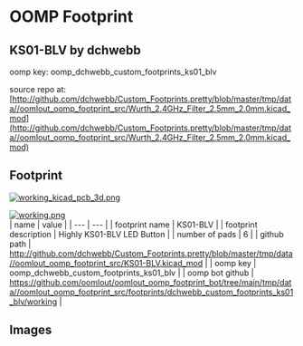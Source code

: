 # OOMP Footprint  
## KS01-BLV  by dchwebb  
  
oomp key: oomp_dchwebb_custom_footprints_ks01_blv  
  
source repo at: [http://github.com/dchwebb/Custom_Footprints.pretty/blob/master/tmp/data//oomlout_oomp_footprint_src/Wurth_2.4GHz_Filter_2.5mm_2.0mm.kicad_mod](http://github.com/dchwebb/Custom_Footprints.pretty/blob/master/tmp/data//oomlout_oomp_footprint_src/Wurth_2.4GHz_Filter_2.5mm_2.0mm.kicad_mod)  
## Footprint  
  
[![working_kicad_pcb_3d.png](working_kicad_pcb_3d_600.png)](working_kicad_pcb_3d.png)  
  
[![working.png](working_600.png)](working.png)  
| name | value | 
| --- | --- | 
| footprint name | KS01-BLV | 
| footprint description | Highly KS01-BLV LED Button | 
| number of pads | 6 | 
| github path | http://github.com/dchwebb/Custom_Footprints.pretty/blob/master/tmp/data//oomlout_oomp_footprint_src/KS01-BLV.kicad_mod | 
| oomp key | oomp_dchwebb_custom_footprints_ks01_blv | 
| oomp bot github | https://github.com/oomlout/oomlout_oomp_footprint_bot/tree/main/tmp/data//oomlout_oomp_footprint_src/footprints/dchwebb_custom_footprints_ks01_blv/working | 
## Images  
